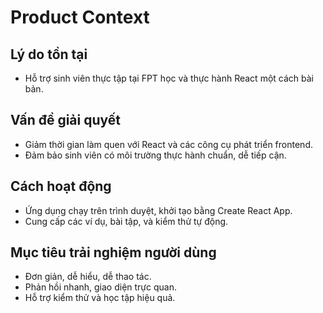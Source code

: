 # Product Context

## Lý do tồn tại
- Hỗ trợ sinh viên thực tập tại FPT học và thực hành React một cách bài bản.

## Vấn đề giải quyết
- Giảm thời gian làm quen với React và các công cụ phát triển frontend.
- Đảm bảo sinh viên có môi trường thực hành chuẩn, dễ tiếp cận.

## Cách hoạt động
- Ứng dụng chạy trên trình duyệt, khởi tạo bằng Create React App.
- Cung cấp các ví dụ, bài tập, và kiểm thử tự động.

## Mục tiêu trải nghiệm người dùng
- Đơn giản, dễ hiểu, dễ thao tác.
- Phản hồi nhanh, giao diện trực quan.
- Hỗ trợ kiểm thử và học tập hiệu quả. 